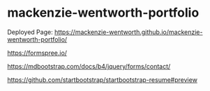 # mackenzie-wentworth-portfolio

Deployed Page: https://mackenzie-wentworth.github.io/mackenzie-wentworth-portfolio/

https://formspree.io/

https://mdbootstrap.com/docs/b4/jquery/forms/contact/

https://github.com/startbootstrap/startbootstrap-resume#preview


